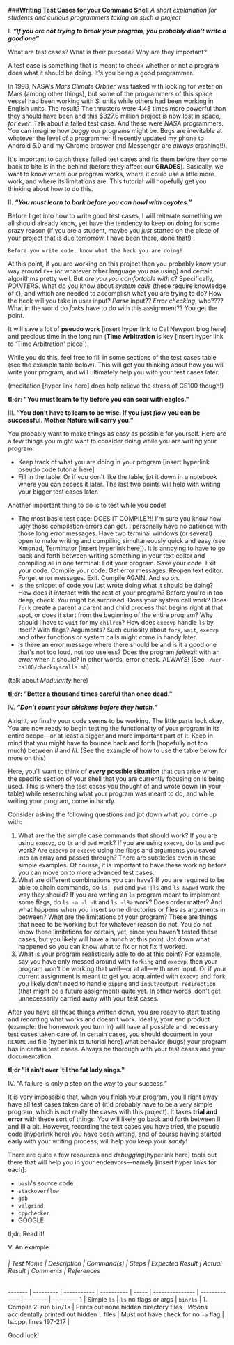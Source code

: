 ###**Writing Test Cases for your Command Shell**
*A short explanation for students and curious programmers taking on such a project*

I. **_“If you are not trying to break your program, you probably didn't write a good one”_**

What are test cases? What is their purpose? Why are they important?

A test case is something that is meant to check whether or not a program does what it should be doing. It's you being a good programmer.
     
In 1998, NASA's _Mars Climate Orbiter_ was tasked with looking for water on Mars (among other things), but some of the programmers of this space vessel had been working with SI units while others had been working in English units. The result? The thrusters were 4.45 times more powerful than they should have been and this $327.6 million project is now lost in space, *for ever*. Talk about a failed test case. And these were *NASA* programmers. You can imagine how *buggy* our programs might be. Bugs are inevitable at whatever the level of a programmer (I recently updated my phone to Android 5.0 and my Chrome broswer and Messenger are *always* crashing!!). 

It's important to catch these failed test cases and fix them before they come back to bite is in the behind (before they affect our **GRADES**). Basically, we want to know where our program works, where it could use a little more work, and where its limitations are. This tutorial will hopefully get you thinking about how to do this.

II. **_“You must learn to bark before you can howl with coyotes.”_**

Before I get into how to write good test cases, I will reiterate something we all should already know, yet have the tendency to keep on doing for some crazy reason (if you are a student, maybe you _just_ started on the piece of your project that is due tomorrow. I have been there, done that!) : 

	Before you write code, know what the heck you are doing! 
    
At this point, if you are working on this project then you probably know your way around `C++` (or whatever other language you are using) and certain algorithms pretty well. But *are you you comfortable with* `C`? Specifically, *POINTERS*.  What do you know about *system calls* (these require knowledge of `C`), and which are needed to accomplish what you are trying to do? How the heck will you take in user input? _Parse_ input?? *Error checking*, who???? What in the world do *_forks_* have to do with this assignment?? You get the point. 
    
It will save a lot of **pseudo work** [insert hyper link to Cal Newport blog here] and precious time in the long run (**Time Arbitration** is key [insert hyper link to 'Time Arbitration' piece]). 

While you do this, feel free to fill in some sections of the test cases table (see the example table below). This will get you thinking about how you will write your program, and will ultimately help you with your test cases later. 

(meditation [hyper link here] does help relieve the stress of CS100 though!)

**tl;dr: "You must learn to fly before you can soar with eagles."**  

III. **“You don’t have to learn to be wise. If you just _flow_ you can be successful. Mother Nature will carry you.”**

You probably want to make things as easy as possible for yourself. Here are a few things you might want to consider doing while you are writing your program:
- Keep track of what you are doing in your program [insert hyperlink pseudo code tutorial here]
- Fill in the table. Or if you don't like the table, jot it down in a notebook where you can access it later. 
The last two points will help with writing your bigger test cases later. 

Another important thing to do is to test while you code!
- The most basic test case: DOES IT COMPILE?!! I'm sure you know how ugly those compilation errors can get. I personally have no patience with those long error messages. Have two terminal windows (or several) open to make writing and compiling simultaneously quick and easy (see Xmonad, Terminator [insert hyperlink here]). It is annoying to have to go back and forth between writing something in your text editor and compiling all in one terminal: Edit your program. Save your code. Exit your code. Compile your code. Get error messages. Reopen text editor. Forget error messages. Exit. Compile AGAIN. And so on.
- Is the snippet of code you just wrote doing what it should be doing? How does it interact with the rest of your program? Before you're in too deep, check. You might be surprised. 
Does your system call work? Does `fork` create a parent a parent and child process that begins right at that spot, or does it start from the beginning of the entire program? Why should I have to `wait` for my `chilren`? How does `execvp` handle `ls` by itself? With flags? Arguments? Such curiosity about `fork`, `wait`, `execvp` and other functions or system calls might come in handy later.
- Is there an error message where there should be and is it a good one that's not too loud, not too useless? Does the program _fail/exit_ with an _error_ when it should? In other words, error check. ALWAYS! (See `~/ucr-cs100/checksyscalls.sh`)

(talk about _Modularity_ here)

**tl;dr: "Better a thousand times careful than once dead."**

IV. **_“Don't count your chickens before they hatch.”_**
	
Alright, so finally your code seems to be working. The little parts look okay. You are now ready to begin testing the functionality of your program in its entire scope—or at least a bigger and more important part of it. Keep in mind that you might have to bounce back and forth (hopefully not too much) between _II_ and _III_. (See the example of how to use the table below for more on this)
	
Here, you'll want to think of **_every_ possible situation** that can arise when the specific section of your shell that you are currently focusing on is being used. This is where the test cases you thought of and wrote down (in your table) while researching what your program was meant to do, and while writing your program, come in handy. 

Consider asking the following questions and jot down what you come up with: 

1. What are the the simple case commands that should work? If you are using `execvp`, do `ls` and `pwd` work? If you are using `execve`, do `ls` and `pwd` work? Are `execvp` or `execve` using the flags and arguments you saved into an array and passed through? There are subtleties even in these simple examples. Of course, it is important to have these working before you can move on to more advanced test cases.
2. What are different combinations you can have? If you are required to be able to chain commands, do `ls; pwd` and `pwd||ls` and `ls &&pwd` work the way they should? If you are writing an `ls` program meant to implement some flags, do `ls -a -l -R` and `ls -lRa` work? Does order matter? And what happens when you insert some directories or files as arguments in between?
What are the limitations of your program? These are things that need to be working but for whatever reason do not. You do not know these limitations for certain, yet, since you haven't tested these cases, but you likely will have a hunch at this point. Jot down what happened so you can know what to fix or not fix if worked. 
3. What is your program realistically able to do at this point? For example, say you have only messed around with `forking` and `execvp`, then your program won't be working that well—or at all—with user input. Or if your current assignment is meant to get you acquainted with `execvp` and `fork`, you likely don't need to handle `piping` and `input/output redirection` (that might be a future assignment) quite yet. In other words, don't get unnecessarily carried away with your test cases.
	
After you have all these things written down, you are ready to start testing and recording what works and doesn't work. Ideally, your end product (example: the homework you turn in) will have all possible and necessary test cases taken care of. In certain cases, you should document in your `README.md` file [hyperlink to tutorial here] what behavior (bugs) your program has in certain test cases. Always be thorough with your test cases and your documentation. 

**tl;dr "It ain't over 'til the fat lady sings."**

IV. “A failure is only a step on the way to your success.”
	
It is very impossible that, when you finish your program, you'll right away have all test cases taken care of (it'd probably have to be a very simple program, which is not really the cases with this project). It takes **trial and error** with these sort of things. You will likely go back and forth between II and III a bit. However, recording the test cases you have tried, the pseudo code [hyperlink here] you have been writing, and of course having started early with your writing process, will help you keep your _sanity_!
	
There are quite a few resources and _debugging_[hyperlink here] tools out there that will help you in your endeavors—namely [insert hyper links for each]:
- `bash`'s source code
- `stackoverflow`
- `gdb`
- `valgrind`
- `cppchecker`
- GOOGLE

tl;dr: Read it!

V. An example
######  | Test Name | Description | Command(s) | Steps | Expected Result | Actual Result | Comments | References
------- | --------- | ----------- | ---------- | ----- | --------------- | ------------- | -------- | ---------
 1 | Simple `ls` | `ls` no flags or args | `bin/ls` | 1. Compile 2. run `bin/ls` | Prints out none hidden directory files | _Woops_ accidentally printed out hidden `.` files | Must not have check for no `-a` flag | ls.cpp, lines 197-217 |





Good luck!
